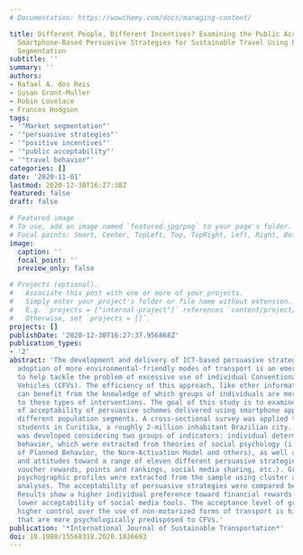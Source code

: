 ```yaml
---
# Documentation: https://wowchemy.com/docs/managing-content/

title: Different People, Different Incentives? Examining the Public Acceptance of
  Smartphone-Based Persuasive Strategies for Sustainable Travel Using Psychographic
  Segmentation
subtitle: ''
summary: ''
authors:
- Rafael A. dos Reis
- Susan Grant-Muller
- Robin Lovelace
- Frances Hodgson
tags:
- '"Market segmentation"'
- '"persuasive strategies"'
- '"positive incentives"'
- '"public acceptability"'
- '"travel behavior"'
categories: []
date: '2020-11-01'
lastmod: 2020-12-30T16:27:38Z
featured: false
draft: false

# Featured image
# To use, add an image named `featured.jpg/png` to your page's folder.
# Focal points: Smart, Center, TopLeft, Top, TopRight, Left, Right, BottomLeft, Bottom, BottomRight.
image:
  caption: ''
  focal_point: ''
  preview_only: false

# Projects (optional).
#   Associate this post with one or more of your projects.
#   Simply enter your project's folder or file name without extension.
#   E.g. `projects = ["internal-project"]` references `content/project/deep-learning/index.md`.
#   Otherwise, set `projects = []`.
projects: []
publishDate: '2020-12-30T16:27:37.956868Z'
publication_types:
- '2'
abstract: 'The development and delivery of ICT-based persuasive strategies for the
  adoption of more environmental-friendly modes of transport is an emerging strategy
  to help tackle the problem of excessive use of individual Conventionally Fueled
  Vehicles (CFVs). The efficiency of this approach, like other information-based schemes,
  can benefit from the knowledge of which groups of individuals are more responsive
  to these types of interventions. The goal of this study is to examine the level
  of acceptability of persuasive schemes delivered using smartphone applications across
  different population segments. A cross-sectional survey was applied to 920 university
  students in Curitiba, a roughly 2-million inhabitant Brazilian city. The questionnaire
  was developed considering two groups of indicators: individual determinants of travel
  behavior, which were extracted from theories of social psychology (i.e. the Theory
  of Planned Behavior, the Norm-Activation Model and others), as well as stated intentions
  and attitudes toward a range of eleven different persuasive strategies (money or
  voucher rewards, points and rankings, social media sharing, etc.). Groups with different
  psychographic profiles were extracted from the sample using cluster and discriminant
  analyses. The acceptability of persuasive strategies were compared between segments.
  Results show a higher individual preference toward financial rewards and a relatively
  lower acceptability of social media tools. The acceptance level of groups that display
  higher control over the use of non-motorized forms of transport is higher than groups
  that are more psychologically predisposed to CFVs.'
publication: '*International Journal of Sustainable Transportation*'
doi: 10.1080/15568318.2020.1836693
---
```

